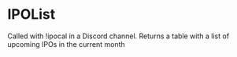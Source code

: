 # IPOList

Called with !ipocal in a Discord channel. Returns a table with a list of upcoming IPOs in the current month
